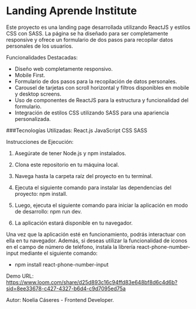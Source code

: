 # Landing Aprende Institute

Este proyecto es una landing page desarrollada utilizando ReactJS y estilos CSS con SASS. La página se ha diseñado para ser completamente responsive y ofrece un formulario de dos pasos para recopilar datos personales de los usuarios.

Funcionalidades Destacadas:

- Diseño web completamente responsivo.
- Mobile First.
- Formulario de dos pasos para la recopilación de datos personales.
- Carousel de tarjetas con scroll horizontal y filtros disponibles en mobile y desktop screens.
- Uso de componentes de ReactJS para la estructura y funcionalidad del formulario.
- Integración de estilos CSS utilizando SASS para una apariencia personalizada.

###Tecnologías Utilizadas:
React.js
JavaScript
CSS
SASS

Instrucciones de Ejecución:

1. Asegúrate de tener Node.js y npm instalados.

2. Clona este repositorio en tu máquina local.

3. Navega hasta la carpeta raíz del proyecto en tu terminal.

4. Ejecuta el siguiente comando para instalar las dependencias del proyecto: npm install.
5. Luego, ejecuta el siguiente comando para iniciar la aplicación en modo de desarrollo: npm run dev.
6. La aplicación estará disponible en tu navegador.

Una vez que la aplicación esté en funcionamiento, podrás interactuar con ella en tu navegador. Además, si deseas utilizar la funcionalidad de iconos en el campo de número de teléfono, instala la librería react-phone-number-input mediante el siguiente comando:

- npm install react-phone-number-input

Demo URL:
https://www.loom.com/share/d25d893c16c94ffd83e648bf8d6c4d6b?sid=8ee33678-c427-4327-b6d4-c9d7095ed75a

Autor:
Noelia Cáseres - Frontend Developer.
